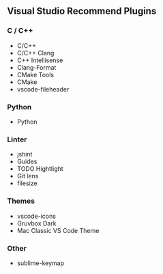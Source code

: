 Visual Studio Recommend Plugins
------

### C / C++
- C/C++
- C/C++ Clang
- C++ Intellisense
- Clang-Format
- CMake Tools
- CMake
- vscode-fileheader

### Python
- Python

### Linter
- jshint
- Guides
- TODO Hightlight
- Git lens
- filesize

### Themes
- vscode-icons
- Gruvbox Dark
- Mac Classic VS Code Theme

### Other
- sublime-keymap
